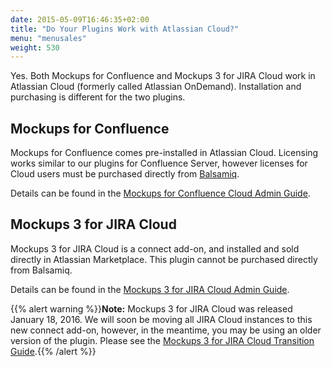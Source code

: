```yaml
---
date: 2015-05-09T16:46:35+02:00
title: "Do Your Plugins Work with Atlassian Cloud?"
menu: "menusales"
weight: 530
---
```

Yes. Both Mockups for Confluence and Mockups 3 for JIRA Cloud work in Atlassian Cloud (formerly called Atlassian OnDemand). Installation and purchasing is different for the two plugins.

## Mockups for Confluence

Mockups for Confluence comes pre-installed in Atlassian Cloud.  Licensing works similar to our plugins for Confluence Server, however licenses for Cloud users must be purchased directly from [Balsamiq](https://balsamiq.com/buy/#c).

Details can be found in the [Mockups for Confluence Cloud Admin Guide](https://docs.balsamiq.com/confluence/admin-guide-cloud/).

## Mockups 3 for JIRA Cloud

Mockups 3 for JIRA Cloud is a connect add-on, and installed and sold directly in Atlassian Marketplace. This plugin cannot be purchased directly from Balsamiq.

Details can be found in the [Mockups 3 for JIRA Cloud Admin Guide](https://docs.balsamiq.com/jira/admin-guide-cloud/).

{{% alert warning %}}**Note:** Mockups 3 for JIRA Cloud was released January 18, 2016.  We will soon be moving all JIRA Cloud instances to this new connect add-on, however, in the meantime, you may be using an older version of the plugin. Please see the [Mockups 3 for JIRA Cloud Transition Guide](https://docs.balsamiq.com/jira/transition-guide/).{{% /alert %}}